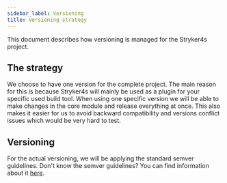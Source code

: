 ```yaml
---
sidebar_label: Versioning
title: Versioning strategy
---
```


This document describes how versioning is managed for the Stryker4s project.

## The strategy

We choose to have one version for the complete project. The main reason for this is because Stryker4s
will mainly be used as a plugin for your specific used build tool. When using one specific version
we will be able to make changes in the core module and release everything at once. This also makes it
easier for us to avoid backward compatibility and versions conflict issues which would be very hard to test.

## Versioning

For the actual versioning, we will be applying the standard semver guidelines.
Don't know the semver guidelines? You can find information about it [here](https://semver.org/).
